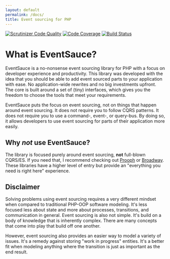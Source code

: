 ```yaml
---
layout: default
permalink: /docs/
title: Event sourcing for PHP
---
```


[![Scrutinizer Code Quality](https://scrutinizer-ci.com/g/EventSaucePHP/EventSauce/badges/quality-score.png?b=master)](https://scrutinizer-ci.com/g/EventSaucePHP/EventSauce/?branch=master)
[![Code Coverage](https://scrutinizer-ci.com/g/EventSaucePHP/EventSauce/badges/coverage.png?b=master)](https://scrutinizer-ci.com/g/EventSaucePHP/EventSauce/?branch=master)
[![Build Status](https://travis-ci.org/EventSaucePHP/EventSauce.svg?branch=master)](https://travis-ci.org/EventSaucePHP/EventSauce)


# What is EventSauce?

EventSauce is a no-nonsense event sourcing library for PHP with a focus on developer
experience and productivity. This library was developed with the idea that you should
be able to add event sourced parts to your application with ease. No application-wide
rewrites and no big investments upfront. The core is built around a set of (tiny)
interfaces, which gives you the freedom to choose the tools that meet your requirements.

EventSauce puts the focus on event sourcing, not on things that happen around event
sourcing. It does not require you to follow CQRS patterns. It does not require you
to use a command-, event-, or query-bus. By doing so, it allows developers to use
event sourcing for parts of their application more easily.

## Why _not_ use EventSauce?

The library is focused purely around event sourcing, **not** full-blown CQRS/ES. If
you need that, I recommend checking out [Prooph](https://github.com/prooph) or
[Broadway](https://github.com/broadway/broadway). These libraries have a higher level
of entry but provide an "everything you need is right here" experience.

## Disclaimer

Solving problems using event sourcing requires a very different mindset when compared
to traditional PHP-OOP software modeling. It's less focused less about state and more
about processes, transitions, and communication in general. Event sourcing is also not
simple. It's build on a body of knowledge that is inherently complex. There are many
concepts that come into play that build off one another.

However, event sourcing also provides an easier way to model a variety of issues. It's
a remedy against storing "work in progress" entities. It's a better fit when modeling
anything where the transition is just as important as the end result.

